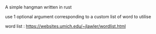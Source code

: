 A simple hangman written in rust

use 1 optional argument corresponding to a custom list of word to utilise

word list : https://websites.umich.edu/~jlawler/wordlist.html 
